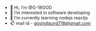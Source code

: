 - 👋 Hi, I’m @G-18GOD
- 👀 I’m interested in software developing
- 🌱 I’m currently learning nodejs reactjs
- 📫 mail id - govindgund718@gmail.com 

<!---
G-18GOD/G-18GOD is a ✨ special ✨ repository because its `README.md` (this file) appears on your GitHub profile.
You can click the Preview link to take a look at your changes.
--->
